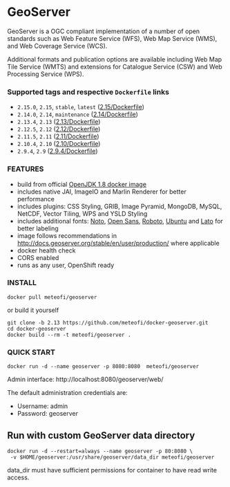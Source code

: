# GeoServer
GeoServer is a OGC compliant implementation of a number of open standards such as Web Feature Service (WFS), Web Map Service (WMS), and Web Coverage Service (WCS).

Additional formats and publication options are available including Web Map Tile Service (WMTS) and extensions for Catalogue Service (CSW) and Web Processing Service (WPS).

### Supported tags and respective **`Dockerfile`** links
* `2.15.0`, `2.15`, `stable`, `latest` ([2.15/Dockerfile](https://github.com/meteofi/docker-geoserver/blob/2.15/Dockerfile))
* `2.14.0`, `2.14`, `maintenance` ([2.14/Dockerfile](https://github.com/meteofi/docker-geoserver/blob/2.14/Dockerfile))
* `2.13.4`, `2.13` ([2.13/Dockerfile](https://github.com/meteofi/docker-geoserver/blob/2.13/Dockerfile))
* `2.12.5`, `2.12` ([2.12/Dockerfile](https://github.com/meteofi/docker-geoserver/blob/2.12/Dockerfile))
* `2.11.5`, `2.11` ([2.11/Dockerfile](https://github.com/meteofi/docker-geoserver/blob/2.11/Dockerfile))
* `2.10.4`, `2.10` ([2.10/Dockerfile](https://github.com/meteofi/docker-geoserver/blob/2.10/Dockerfile))
* `2.9.4`, `2.9` ([2.9.4/Dockerfile](https://github.com/meteofi/docker-geoserver/blob/2.9.4/Dockerfile))

### FEATURES
* build from official [OpenJDK 1.8 docker image](https://hub.docker.com/_/openjdk/)
* includes native JAI, ImageIO and Marlin Renderer for better performance
* includes plugins: CSS Styling, GRIB, Image Pyramid, MongoDB, MySQL, NetCDF, Vector Tiling, WPS and YSLD Styling 
* includes additional fonts: [Noto](https://www.google.com/get/noto/), [Open Sans](https://fonts.google.com/specimen/Open+Sans), [Roboto](https://fonts.google.com/specimen/Roboto), [Ubuntu](https://fonts.google.com/specimen/Ubuntu) and [Lato](https://fonts.google.com/specimen/Lato) for better labeling
* image follows recommendations in http://docs.geoserver.org/stable/en/user/production/ where applicable
* docker health check
* CORS enabled
* runs as any user, OpenShift ready

### INSTALL
```
docker pull meteofi/geoserver
```

or build it yourself
```
git clone -b 2.13 https://github.com/meteofi/docker-geoserver.git
cd docker-geoserver
docker build --rm -t meteofi/geoserver .
```

### QUICK START
```
docker run -d --name geoserver -p 8080:8080  meteofi/geoserver
```
Admin interface: http://localhost:8080/geoserver/web/

The default administration credentials are:
* Username: admin
* Password: geoserver

## Run with custom GeoServer data directory
```
docker run -d --restart=always --name geoserver -p 80:8080 \
 -v $HOME/geoserver:/usr/share/geoserver/data_dir meteofi/geoserver
```

data_dir must have sufficient permissions for container to have read write access.
